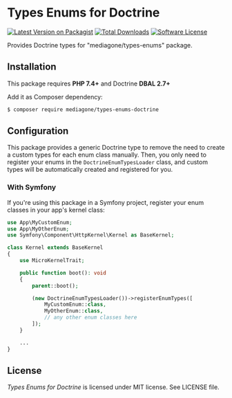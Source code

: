 # Types Enums for Doctrine

[![Latest Version on Packagist][ico-version]][link-packagist]
[![Total Downloads][ico-downloads]][link-downloads]
[![Software License][ico-license]](LICENSE)

Provides Doctrine types for "mediagone/types-enums" package.


## Installation
This package requires **PHP 7.4+** and Doctrine **DBAL 2.7+**

Add it as Composer dependency:
```sh
$ composer require mediagone/types-enums-doctrine
```


## Configuration
This package provides a generic Doctrine type to remove the need to create a custom types for each enum class manually. Then, you only need to register your enums in the `DoctrineEnumTypesLoader` class, and custom types will be automatically created and registered for you.

### With Symfony
If you're using this package in a Symfony project, register your enum classes in your app's kernel class:
```php
use App\MyCustomEnum;
use App\MyOtherEnum;
use Symfony\Component\HttpKernel\Kernel as BaseKernel;

class Kernel extends BaseKernel
{
    use MicroKernelTrait;

    public function boot(): void
    {
        parent::boot();

        (new DoctrineEnumTypesLoader())->registerEnumTypes([
            MyCustomEnum::class,
            MyOtherEnum::class,
            // any other enum classes here
        ]);
    }

    ...
}
```


## License

_Types Enums for Doctrine_ is licensed under MIT license. See LICENSE file.



[ico-license]: https://img.shields.io/badge/license-MIT-brightgreen.svg
[ico-version]: https://img.shields.io/packagist/v/mediagone/types-enums-doctrine.svg
[ico-downloads]: https://img.shields.io/packagist/dt/mediagone/types-enums-doctrine.svg

[link-packagist]: https://packagist.org/packages/mediagone/types-enums-doctrine
[link-downloads]: https://packagist.org/packages/mediagone/types-enums-doctrine
